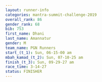 ```yaml
---
layout: runner-info 
categories: mantra-summit-challenge-2019 
overall_rank: 86
gender_rank: 68
bib: 753
first_name: Dhani
last_name: Amannatur
gender: M
team_name: PGN Runners
start_(t_1): Sun, 06-15-00 am
mbah_kamad_(t_2): Sun, 07-10-25 am
finish_(t_3): Sun, 09-29-27 am
race_time: 3-14-27
status: FINISHER
---
```

